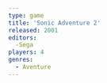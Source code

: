 ```yaml
---
type: game
title: 'Sonic Adventure 2'
released: 2001
editors: 
  -Sega
players: 4
genres:
  - Aventure
---
```

